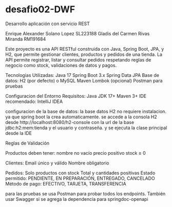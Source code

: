 # desafio02-DWF
Desarrollo aplicación con servicio REST

Enrique Alexander Solano Lopez SL223188 
Gladis del Carmen Rivas Miranda RM191684

Este proyecto es una API RESTful construida con Java, Spring Boot, JPA, y H2, que permite gestionar clientes, productos y pedidos de una tienda. La API permite registrar, listar y consultar pedidos respetando reglas de negocio como stock, validaciones de datos y pagos.

Tecnologias Utilizadas:
Java 17
Spring Boot 3.x
Spring Data JPA
Base de datos: H2 (por defecto) o MySQL
Maven
Lombok (opcional)
Postman para pruebas

Configuracion del Entorno
Requisitos:
Java JDK 17+
Maven 3+
IDE recomendado: IntelliJ IDEA

configuracion de la base de datos:
la base datos H2 no requiere instalacion. ya que spring boot la crea automaticamente. se accede a la consola H2 desde http://localhost:8080/h2-console con la url de la base jdbc:h2:mem:tienda y el usuario y contraseña. y se ejecuta la clase principal desde la IDE

Reglas de Validación

Productos deben tener:
nombre no vacío
precio positivo
stock ≥ 0

Clientes:
Email único y válido
Nombre obligatorio

Pedidos:
Solo productos con stock
Total y cantidades positivas
Estado permitido: PENDIENTE, EN PREPARACIÓN, ENTREGADO, CANCELADO
Método de pago: EFECTIVO, TARJETA, TRANSFERENCIA

para las pruebas se usa Postman para probar todos los endpoints. También usar Swagger si se agrega la dependencia para springdoc-openapi
